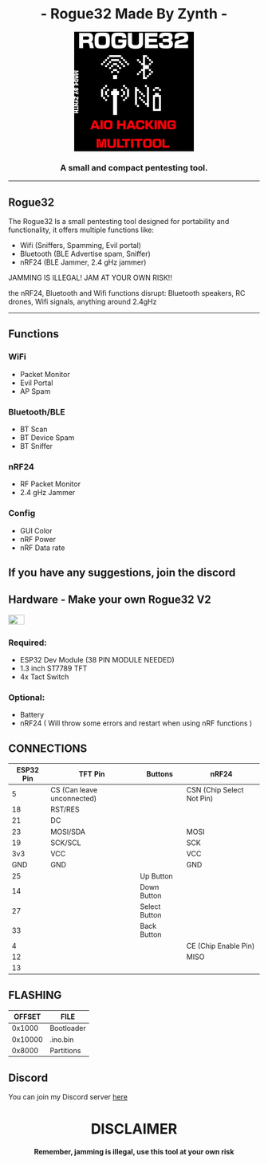 <h1 align="center">- Rogue32 Made By Zynth -</h1>
<div align="center">
  <img src="rogue32.png" align="center">
  <h3 align="center">A small and compact pentesting tool.</h3>
</div>

---

## Rogue32
The Rogue32 Is a small pentesting tool designed for portability and functionality, it offers multiple functions like:
- Wifi (Sniffers, Spamming, Evil portal)
- Bluetooth (BLE Advertise spam, Sniffer)
- nRF24 (BLE Jammer, 2.4 gHz jammer)

                                                                    
JAMMING IS ILLEGAL! JAM AT YOUR OWN RISK!!

the nRF24, Bluetooth and Wifi functions disrupt:
Bluetooth speakers, RC drones, Wifi signals, anything around 2.4gHz

---
## Functions

### WiFi
- Packet Monitor
- Evil Portal
- AP Spam

### Bluetooth/BLE
- BT Scan
- BT Device Spam
- BT Sniffer

### nRF24
- RF Packet Monitor
- 2.4 gHz Jammer

### Config
- GUI Color
- nRF Power
- nRF Data rate

If you have any suggestions, join the discord
---

## Hardware - Make your own Rogue32 V2

<img src="20241117_104048-removebg.png" style="width: 25%; height:25%">

### **Required:**  
- ESP32 Dev Module (38 PIN MODULE NEEDED)
- 1.3 inch ST7789 TFT
- 4x Tact Switch

### **Optional:**
- Battery
- nRF24 ( Will throw some errors and restart when using nRF functions )
  


## CONNECTIONS
| ESP32 Pin | TFT Pin               | Buttons          | nRF24     |
|---------------|----------------------|------------------|-----------|
| 5             | CS (Can leave unconnected) |                  | CSN (Chip Select Not Pin) |
| 18            | RST/RES               |                  |           |
| 21            | DC                    |                  |           |
| 23            | MOSI/SDA              |                  | MOSI      |
| 19            | SCK/SCL               |                  | SCK       |
| 3v3           | VCC                   |                  | VCC       |
| GND           | GND                   |                  | GND       |
| 25            |                       | Up Button        |           |
| 14            |                       | Down Button      |           |
| 27            |                       | Select Button    |           |
| 33            |                       | Back Button      |           |
| 4             |                       |                  | CE (Chip Enable Pin) |
| 12            |                       |                  | MISO      |
| 13            |                       |                  |           |


## FLASHING

| OFFSET | FILE |
|---------------|------------------|
| 0x1000           | Bootloader            |
| 0x10000           | .ino.bin              |
| 0x8000            | Partitions          |




## Discord
You can join my Discord server [here](https://discord.gg/bJdgyC7X)


<h1 align="center"> DISCLAIMER </h1>

<h4 align="center">Remember, jamming is illegal, use this tool at your own risk</h4>

